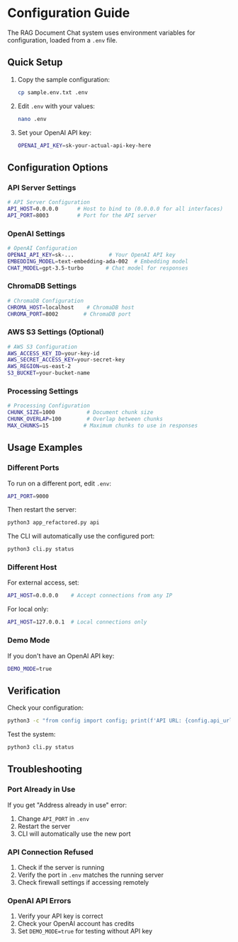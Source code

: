 # Configuration Guide

The RAG Document Chat system uses environment variables for configuration, loaded from a `.env` file.

## Quick Setup

1. Copy the sample configuration:
   ```bash
   cp sample.env.txt .env
   ```

2. Edit `.env` with your values:
   ```bash
   nano .env
   ```

3. Set your OpenAI API key:
   ```bash
   OPENAI_API_KEY=sk-your-actual-api-key-here
   ```

## Configuration Options

### API Server Settings
```bash
# API Server Configuration
API_HOST=0.0.0.0      # Host to bind to (0.0.0.0 for all interfaces)
API_PORT=8003         # Port for the API server
```

### OpenAI Settings
```bash
# OpenAI Configuration
OPENAI_API_KEY=sk-...           # Your OpenAI API key
EMBEDDING_MODEL=text-embedding-ada-002  # Embedding model
CHAT_MODEL=gpt-3.5-turbo       # Chat model for responses
```

### ChromaDB Settings
```bash
# ChromaDB Configuration
CHROMA_HOST=localhost    # ChromaDB host
CHROMA_PORT=8002        # ChromaDB port
```

### AWS S3 Settings (Optional)
```bash
# AWS S3 Configuration
AWS_ACCESS_KEY_ID=your-key-id
AWS_SECRET_ACCESS_KEY=your-secret-key
AWS_REGION=us-east-2
S3_BUCKET=your-bucket-name
```

### Processing Settings
```bash
# Processing Configuration
CHUNK_SIZE=1000          # Document chunk size
CHUNK_OVERLAP=100        # Overlap between chunks
MAX_CHUNKS=15           # Maximum chunks to use in responses
```

## Usage Examples

### Different Ports
To run on a different port, edit `.env`:
```bash
API_PORT=9000
```

Then restart the server:
```bash
python3 app_refactored.py api
```

The CLI will automatically use the configured port:
```bash
python3 cli.py status
```

### Different Host
For external access, set:
```bash
API_HOST=0.0.0.0    # Accept connections from any IP
```

For local only:
```bash
API_HOST=127.0.0.1  # Local connections only
```

### Demo Mode
If you don't have an OpenAI API key:
```bash
DEMO_MODE=true
```

## Verification

Check your configuration:
```bash
python3 -c "from config import config; print(f'API URL: {config.api_url}')"
```

Test the system:
```bash
python3 cli.py status
```

## Troubleshooting

### Port Already in Use
If you get "Address already in use" error:
1. Change `API_PORT` in `.env`
2. Restart the server
3. CLI will automatically use the new port

### API Connection Refused
1. Check if the server is running
2. Verify the port in `.env` matches the running server
3. Check firewall settings if accessing remotely

### OpenAI API Errors
1. Verify your API key is correct
2. Check your OpenAI account has credits
3. Set `DEMO_MODE=true` for testing without API key